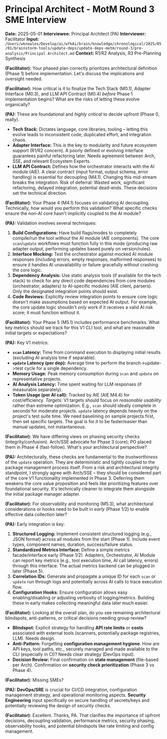 # Principal Architect - MotM Round 3 SME Interview

**Date:** 2025-05-01
**Interviewee:** Principal Architect (PA)
**Interviewer:** Facilitator
**Input:** `/Users/wknowles/Develop/ai/wfkAi/brain/knowledge/chronological/2025/05/01/brainstorm-tools/update-deps/update-deps-motm/round-3/pre-analysis/Principal Architect.md`
**Context:** R1/R2 Analysis, R3 Pre-Planning Synthesis

**(Facilitator):** Your phased plan correctly prioritizes architectural definition (Phase 1) before implementation. Let's discuss the implications and oversight needed.

**(Facilitator):** How critical is it to finalize the Tech Stack (M0.1), Adapter Interface (M0.3), and LLM API Contract (M0.4) *before* Phase 1 implementation begins? What are the risks of letting these evolve organically?

**(PA):** These are foundational and *highly critical* to decide upfront (Phase 0, really).
*   **Tech Stack:** Dictates language, core libraries, tooling – letting this evolve leads to inconsistent code, duplicated effort, and integration chaos.
*   **Adapter Interface:** This *is* the key to modularity and future ecosystem support (R1/R2 concern). A poorly defined or evolving interface guarantees painful refactoring later. Needs agreement between Arch, SSE, and relevant Ecosystem Experts.
*   **LLM API Contract:** Defines how the orchestrator interacts with the AI module (AIE). A clear contract (input format, output schema, error handling) is essential for decoupling (M4.1). Changing this mid-stream breaks the integration.
Risk of deferral: Wasted work, significant refactoring, delayed integration, potential dead-ends. These decisions set the technical direction.

**(Facilitator):** Your Phase 4 (M4.1) focuses on validating AI decoupling. Technically, how would you perform this validation? What specific checks ensure the non-AI core hasn't implicitly coupled to the AI module?

**(PA):** Validation involves several techniques:
1.  **Build Configurations:** Have build flags/modes to completely compile/run the tool *without* the AI module (AIE components). The core `scan`/`update` workflows must function fully in this mode (producing raw adapter output, performing updates based purely on version/rules).
2.  **Interface Mocking:** Test the orchestrator against mocked AI module responses (including errors, empty responses, malformed responses) to ensure it handles AI unavailability or failure gracefully without crashing the core logic.
3.  **Dependency Analysis:** Use static analysis tools (if available for the tech stack) to check for any direct code dependencies from core modules (orchestrator, adapters) *to* AI-specific modules (AIE client, parsers). Only the designated integration points should exist.
4.  **Code Reviews:** Explicitly review integration points to ensure core logic doesn't make assumptions based on expected AI output. For example, the core update logic shouldn't *only* work if it receives a valid AI risk score; it must function without it.

**(Facilitator):** Your Phase 5 (M5.1) includes performance benchmarks. What key metrics should we track for this V1 CLI tool, and what are reasonable initial targets or expectations?

**(PA):** Key V1 metrics:
*   **`scan` Latency:** Time from command execution to displaying initial results (excluding AI analysis time if separable).
*   **`update` Latency (per dep):** Average time to perform the branch->update->test cycle for a single dependency.
*   **Memory Usage:** Peak memory consumption during `scan` and `update` on representative projects.
*   **AI Analysis Latency:** Time spent waiting for LLM responses (if measurable separately).
*   **Token Usage (per AI call):** Tracked by AIE (AIE M4.4) for cost/efficiency.
*Targets:* V1 targets should focus on *reasonable usability* rather than extreme optimization. E.g., `scan` should ideally complete in seconds for moderate projects. `update` latency depends heavily on the project's test suite time. We need baselining on sample projects first, then set specific targets. The goal is for it to be faster/easier than manual updates, not instantaneous.

**(Facilitator):** We have differing views on phasing security checks (integrity/confusion). Arch/SSE advocate for Phase 3 (core); PO placed them in Phase 4 (fast-follow). What's your architectural perspective?

**(PA):** Architecturally, these checks are fundamental to the *trustworthiness* of the `update` operation. They are deterministic and tightly coupled to the package management process itself. From a risk and architectural integrity standpoint, I strongly agree with Arch/SSE – they should be considered part of the core V1 functionality implemented in Phase 3. Deferring them weakens the core value proposition and feels like prioritizing features over foundational security. It's technically cleaner to integrate them alongside the initial package manager adapter.

**(Facilitator):** For observability and monitoring (M5.3), what architectural considerations or hooks need to be built in *early* (Phase 1/2) to enable effective data collection later?

**(PA):** Early integration is key:
1.  **Structured Logging:** Implement consistent structured logging (e.g., JSON format) across all modules from the start (Phase 1). Include event types, component names, duration, success/failure status.
2.  **Standardized Metrics Interface:** Define a simple metrics facade/interface early (Phase 1/2). Adapters, Orchestrator, AI Module can report key metrics (e.g., tool execution time, AI call latency, errors) through this interface. The actual metrics backend can be plugged in later (Phase 5).
3.  **Correlation IDs:** Generate and propagate a unique ID for each `scan` or `update` run through logs and potentially across AI calls to trace execution flow.
4.  **Configuration Hooks:** Ensure configuration allows easy enabling/disabling or adjusting verbosity of logging/metrics.
Building these in early makes collecting meaningful data later much easier.

**(Facilitator):** Looking at the overall plan, do you see remaining architectural blindspots, anti-patterns, or critical decisions needing group review?
*   **Blindspot:** Explicit strategy for handling **API rate limits** or **costs** associated with external tools (scanners, potentially package registries, LLM). Needs design.
*   **Anti-Pattern:** Forgetting **configuration management hygiene**. How are API keys, tool paths, etc., securely managed and made available to the CLI (especially in CI)? Needs clear strategy (DevOps input).
*   **Decision Review:** Final confirmation on **state management** (file-based per Arch). Confirmation on **security check prioritization** (Phase 3 vs Phase 4).

**(Facilitator):** Missing SMEs?

**(PA):** **DevOps/SRE** is crucial for CI/CD integration, configuration management strategy, and operational monitoring aspects. **Security Engineering** input specifically on secure handling of secrets/keys and potentially reviewing the design of security checks.

**(Facilitator):** Excellent. Thanks, PA. That clarifies the importance of upfront decisions, decoupling validation, performance metrics, security phasing, observability hooks, and potential blindspots like rate limiting and config management. 